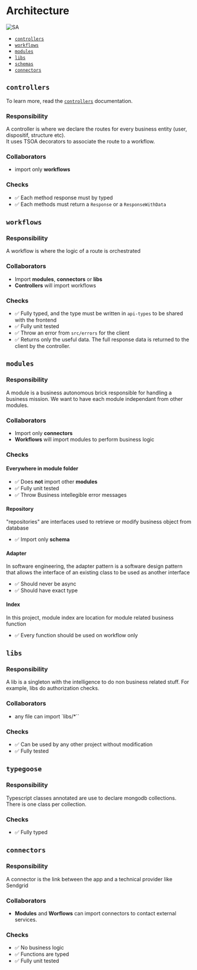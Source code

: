 # Architecture

![SA](../images/SA1.png)

- [`controllers`](#controllers)
- [`workflows`](#workflows)
- [`modules`](#modules)
- [`libs`](#libs)
- [`schemas`](#schemas)
- [`connectors`](#connectors)

## `controllers`

To learn more, read the [`controllers`](/controllers.md) documentation.

### Responsibility

A controller is where we declare the routes for every business entity (user, dispositif, structure etc).  
It uses TSOA decorators to associate the route to a workflow.

### Collaborators

- import only **workflows**

### Checks

- ✅ Each method response must by typed
- ✅ Each methods must return a `Response` or a `ResponseWithData`

## `workflows`

### Responsibility

A workflow is where the logic of a route is orchestrated

### Collaborators

- Import **modules**, **connectors** or **libs**
- **Controllers** will import workflows

### Checks

- ✅ Fully typed, and the type must be written in `api-types` to be shared with the frontend
- ✅ Fully unit tested
- ✅ Throw an error from `src/errors` for the client
- ✅ Returns only the useful data. The full response data is returned to the client by the controller.

## `modules`

### Responsibility

A module is a business autonomous brick responsible for handling a business mission.
We want to have each module independant from other modules.

### Collaborators

- Import only **connectors**
- **Workflows** will import modules to perform business logic

### Checks

#### Everywhere in module folder

- ✅ Does **not** import other **modules**
- ✅ Fully unit tested
- ✅ Throw Business intellegible error messages

#### Repository

"repositories" are interfaces used to retrieve or modify business object from database

- ✅ Import only **schema**

#### Adapter

In software engineering, the adapter pattern is a software design pattern that allows the interface of an existing class to be used as another interface

- ✅ Should never be async
- ✅ Should have exact type

#### Index

In this project, module index are location for module related business function

- ✅ Every function should be used on workflow only

## `libs`

### Responsibility

A lib is a singleton with the intelligence to do non business related stuff. For example, libs do authorization checks.

### Collaborators

- any file can import `libs/\*``

### Checks

- ✅ Can be used by any other project without modification
- ✅ Fully tested

## `typegoose`

### Responsibility

Typescript classes annotated are use to declare mongodb collections. There is one class per collection.

### Checks

- ✅ Fully typed

## `connectors`

### Responsibility

A connector is the link between the app and a technical provider like Sendgrid

### Collaborators

- **Modules** and **Worflows** can import connectors to contact external services.

### Checks

- ✅ No business logic
- ✅ Functions are typed
- ✅ Fully unit tested

